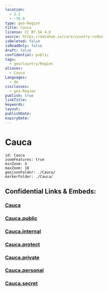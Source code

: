 ```yaml
---
location:
  - 2.1
  - -76.9
type: geo-Region
title: Cauca
license: CC BY-SA 4.0
source: https://datahub.io/core/country-codes
isDeleted: false
isReadOnly: false
draft: false
confidential: public
tags:
  - geo/Country/Region
aliases:
  - Cauca
Languages:
  - de
cssclasses:
  - geo-Region
publish: true
linkTitle:
keywords:
layout:
publishDate:
expiryDate:
---
```


# Cauca

```leaflet
id: Cauca
zoomFeatures: true 
minZoom: 4 
maxZoom: 18
geojsonFolder: ./Cauca/
markerFolder: ./Cauca/
```


## Confidential Links & Embeds: 

### [Cauca](/_Standards/Earth/Continent/America~South/Colombia/departments~Colombia/Cauca.md) 

### [Cauca.public](/_public/Earth/Continent/America~South/Colombia/departments~Colombia/Cauca.public.md) 

### [Cauca.internal](/_internal/Earth/Continent/America~South/Colombia/departments~Colombia/Cauca.internal.md) 

### [Cauca.protect](/_protect/Earth/Continent/America~South/Colombia/departments~Colombia/Cauca.protect.md) 

### [Cauca.private](/_private/Earth/Continent/America~South/Colombia/departments~Colombia/Cauca.private.md) 

### [Cauca.personal](/_personal/Earth/Continent/America~South/Colombia/departments~Colombia/Cauca.personal.md) 

### [Cauca.secret](/_secret/Earth/Continent/America~South/Colombia/departments~Colombia/Cauca.secret.md)

